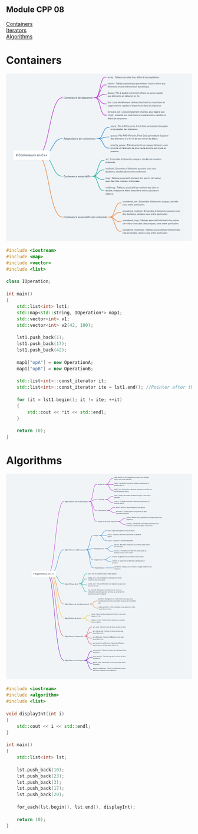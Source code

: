 ## Module CPP 08

[Containers](https://cplusplus.com/reference/stl/) \
[Iterators](https://cplusplus.com/reference/iterator/) \
[Algorithms](https://cplusplus.com/reference/algorithm/)

# Containers
![Containers in C++](img/Containers.png)
```cpp
#include <iostream>
#include <map>
#include <vector>
#include <list>

class IOperation;

int main()
{
    std::list<int> lst1;
    std::map<std::string, IOperation*> map1;
    std::vector<int> v1;
    std::vector<int> v2(42, 100);

    lst1.push_back(1);
    lst1.push_back(17);
    lst1.push_back(42);

    map1["opA"] = new OperationA;
    map1["opB"] = new OperationB;

    std::list<int>::const_iterator it;
    std::list<int>::const_iterator ite = lst1.end(); //Pointer after the last element

    for (it = lst1.begin(); it != ite; ++it)
    {
        std::cout << *it << std::endl;
    }

    return (0);
}

```
# Algorithms
![Algorithms in C++](img/Algorithms.png)
```cpp
#include <iostream>
#include <algorithm>
#include <list>

void displayInt(int i)
{
    std::cout << i << std::endl;
}

int main()
{
    std::list<int> lst;

    lst.push_back(10);
    lst.push_back(23);
    lst.push_back(3);
    lst.push_back(17);
    lst.push_back(20);

    for_each(lst.begin(), lst.end(), displayInt);

    return (0);
}

```
